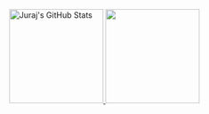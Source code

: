 

<!--
### Hi there 👋
**UltraXDZN/UltraXDZN** is a ✨ _special_ ✨ repository because its `README.md` (this file) appears on your GitHub profile.

Here are some ideas to get you started:

- 🔭 I’m currently working on ...
- 🌱 I’m currently learning ...
- 👯 I’m looking to collaborate on ...
- 🤔 I’m looking for help with ...
- 💬 Ask me about ...
- 📫 How to reach me: ...
- 😄 Pronouns: ...
- ⚡ Fun fact: ...
-->

<a href="https://github.com/UltraXDZN">
  <img height="169px" src="https://github-readme-stats.vercel.app/api?username=UltraXDZN&show_owner=true&line_height=21&hide_border=false&count_private=true&include_all_commits=true&theme=radical&title_color=2fded5" alt="Juraj's GitHub Stats"/>
  <img height="169px" src="https://github-readme-stats.vercel.app/api/top-langs?username=UltraXDZN&hide=html&hide_border=false&layout=compact&langs_count=7&theme=radical&title_color=2fded5"/>
</a>
